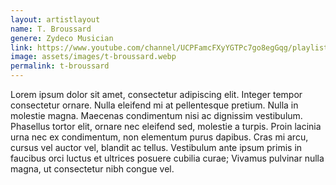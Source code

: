 ```yaml
---
layout: artistlayout
name: T. Broussard
genere: Zydeco Musician
link: https://www.youtube.com/channel/UCPFamcFXyYGTPc7go8egGqg/playlists
image: assets/images/t-broussard.webp
permalink: t-broussard
---
```

Lorem ipsum dolor sit amet, consectetur adipiscing elit. Integer tempor consectetur ornare. Nulla eleifend mi at pellentesque pretium. Nulla in molestie magna. Maecenas condimentum nisi ac dignissim vestibulum. Phasellus tortor elit, ornare nec eleifend sed, molestie a turpis. Proin lacinia urna nec ex condimentum, non elementum purus dapibus. Cras mi arcu, cursus vel auctor vel, blandit ac tellus. Vestibulum ante ipsum primis in faucibus orci luctus et ultrices posuere cubilia curae; Vivamus pulvinar nulla magna, ut consectetur nibh congue vel.